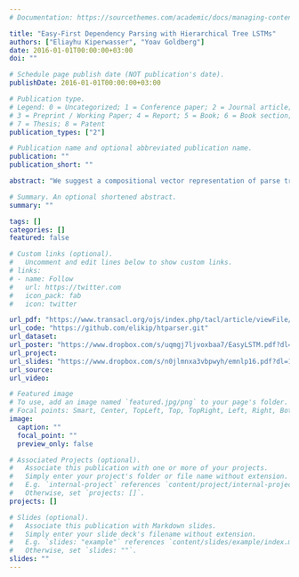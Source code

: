 ```yaml
---
# Documentation: https://sourcethemes.com/academic/docs/managing-content/

title: "Easy-First Dependency Parsing with Hierarchical Tree LSTMs"
authors: ["Eliayhu Kiperwasser", "Yoav Goldberg"]
date: 2016-01-01T00:00:00+03:00
doi: ""

# Schedule page publish date (NOT publication's date).
publishDate: 2016-01-01T00:00:00+03:00

# Publication type.
# Legend: 0 = Uncategorized; 1 = Conference paper; 2 = Journal article;
# 3 = Preprint / Working Paper; 4 = Report; 5 = Book; 6 = Book section;
# 7 = Thesis; 8 = Patent
publication_types: ["2"]

# Publication name and optional abbreviated publication name.
publication: ""
publication_short: ""

abstract: "We suggest a compositional vector representation of parse trees that relies on a recursive combination of recurrent-neural network encoders. To demonstrate its effectiveness, we use the representation as the backbone of a greedy, bottom-up dependency parser, achieving state-of-the-art accuracies for English and Chinese, without relying on external word embeddings."

# Summary. An optional shortened abstract.
summary: ""

tags: []
categories: []
featured: false

# Custom links (optional).
#   Uncomment and edit lines below to show custom links.
# links:
# - name: Follow
#   url: https://twitter.com
#   icon_pack: fab
#   icon: twitter

url_pdf: "https://www.transacl.org/ojs/index.php/tacl/article/viewFile/798/208"
url_code: "https://github.com/elikip/htparser.git"
url_dataset:
url_poster: "https://www.dropbox.com/s/uqmgj7ljvoxbaa7/EasyLSTM.pdf?dl=1"
url_project:
url_slides: "https://www.dropbox.com/s/n0jlmnxa3vbpwyh/emnlp16.pdf?dl=1"
url_source:
url_video:

# Featured image
# To use, add an image named `featured.jpg/png` to your page's folder. 
# Focal points: Smart, Center, TopLeft, Top, TopRight, Left, Right, BottomLeft, Bottom, BottomRight.
image:
  caption: ""
  focal_point: ""
  preview_only: false

# Associated Projects (optional).
#   Associate this publication with one or more of your projects.
#   Simply enter your project's folder or file name without extension.
#   E.g. `internal-project` references `content/project/internal-project/index.md`.
#   Otherwise, set `projects: []`.
projects: []

# Slides (optional).
#   Associate this publication with Markdown slides.
#   Simply enter your slide deck's filename without extension.
#   E.g. `slides: "example"` references `content/slides/example/index.md`.
#   Otherwise, set `slides: ""`.
slides: ""
---
```

